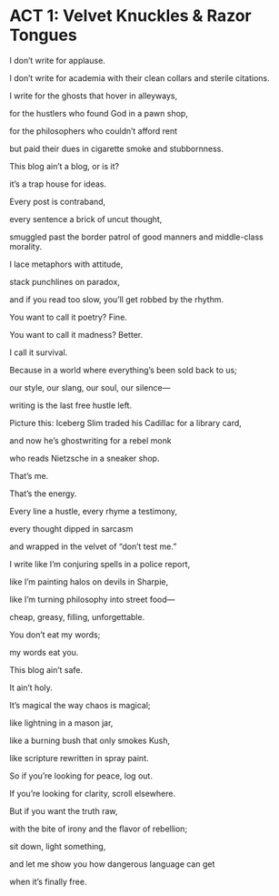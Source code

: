 # ACT 1: **Velvet Knuckles \& Razor Tongues**



I don’t write for applause.

I don’t write for academia with their clean collars and sterile citations.

I write for the ghosts that hover in alleyways,

for the hustlers who found God in a pawn shop,

for the philosophers who couldn’t afford rent

but paid their dues in cigarette smoke and stubbornness.



This blog ain’t a blog, or is it? 

it’s a trap house for ideas.

Every post is contraband,

every sentence a brick of uncut thought,

smuggled past the border patrol of good manners and middle-class morality.

I lace metaphors with attitude,

stack punchlines on paradox,

and if you read too slow, you’ll get robbed by the rhythm.



You want to call it poetry? Fine.

You want to call it madness? Better.

I call it survival.

Because in a world where everything’s been sold back to us;

our style, our slang, our soul, our silence—

writing is the last free hustle left.



Picture this: Iceberg Slim traded his Cadillac for a library card,

and now he’s ghostwriting for a rebel monk

who reads Nietzsche in a sneaker shop.

That’s me.

That’s the energy.

Every line a hustle, every rhyme a testimony,

every thought dipped in sarcasm

and wrapped in the velvet of “don’t test me.”



I write like I’m conjuring spells in a police report,

like I’m painting halos on devils in Sharpie,

like I’m turning philosophy into street food—

cheap, greasy, filling, unforgettable.

You don’t eat my words;

my words eat you.



This blog ain’t safe.

It ain’t holy.

It’s magical the way chaos is magical;

like lightning in a mason jar,

like a burning bush that only smokes Kush,

like scripture rewritten in spray paint.



So if you’re looking for peace, log out.

If you’re looking for clarity, scroll elsewhere.

But if you want the truth raw,

with the bite of irony and the flavor of rebellion;

sit down, light something,

and let me show you how dangerous language can get

when it’s finally free.

